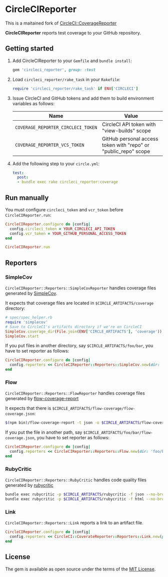 # CircleCIReporter

This is a maitained fork of [CircleCI::CoverageReporter](https://github.com/increments/circleci-coverage_reporter)

**CircleCIReporter** reports test coverage to your GitHub repository.

## Getting started

1.  Add CircleCIReporter to your `Gemfile` and `bundle install`:

    ```ruby
    gem 'circleci_reporter', group: :test
    ```

2.  Load `circleci_reporter/rake_task` in your `Rakefile`:

    ```ruby
    require 'circleci_reporter/rake_task' if ENV['CIRCLECI']
    ```

3.  Issue CircleCI and GitHub tokens and add them to build environment variables as follows:

    Name                               | Value
    -----------------------------------|----------------------------------------------------------------
    `COVERAGE_REPORTER_CIRCLECI_TOKEN` | CircleCI API token with "view-builds" scope
    `COVERAGE_REPORTER_VCS_TOKEN`      | GitHub personal access token with "repo" or "public_repo" scope

4.  Add the following step to your `circle.yml`:

    ```yaml
    test:
      post:
      - bundle exec rake circleci_reporter:coverage
    ```

## Run manually

You must configure `circleci_token` and `vcr_token` before `CircleCIReporter.run`:

```ruby
CircleCIReporter.configure do |config|
  config.circleci_token = YOUR_CIRCLECI_API_TOKEN
  config.vcr_token = YOUR_GITHUB_PERSONAL_ACCESS_TOKEN
end

CircleCIReporter.run
```

## Reporters
### SimpleCov

`CircleCIReporter::Reporters::SimpleCovReporter` handles coverage files generated by
[SimpleCov](https://github.com/colszowka/simplecov).

It expects that coverage files are located in `$CIRCLE_ARTIFACTS/coverage` directory:

```ruby
# spec/spec_helper.rb
require 'simplecov'
# Save to CircleCI's artifacts directory if we're on CircleCI
SimpleCov.coverage_dir(File.join(ENV['CIRCLE_ARTIFACTS'], 'coverage')) if ENV['CIRCLECI']
SimpleCov.start
```

If you put files in another directory, say `$CIRCLE_ARTIFACTS/foo/bar`, you have to set reporter as follows:

```ruby
CircleCIReporter.configure do |config|
  config.reporters << CircleCIReporter::Reporters::SimpleCov.new(dir: 'foo/bar')
end
```

### Flow

`CircleCIReporter::Reporters::FlowReporter` handles coverage files generated by
[flow-coverage-report](https://github.com/rpl/flow-coverage-report)

It expects that there is `$CIRCLE_ARTIFACTS/flow-coverage/flow-coverage.json`:

```bash
$(npm bin)/flow-coverage-report -t json -o $CIRCLE_ARTIFACTS/flow-coverage
```

If you put the file in another path, say `$CIRCLE_ARTIFACTS/foo/bar/flow-coverage.json`,
you have to set reporter as follows:

```ruby
CircleCIReporter.configure do |config|
  config.reporters << CircleCIReporter::Reporters::Flow.new(dir: 'foo/bar')
end
```

### RubyCritic

`CircleCIReporter::Reporters::RubyCritic` handles code quality files generated by
[rubycritic](https://github.com/whitesmith/rubycritic)

```bash
bundle exec rubycritic -p $CIRCLE_ARTIFACTS/rubycritic -f json --no-browser --mode-ci app
bundle exec rubycritic -p $CIRCLE_ARTIFACTS/rubycritic -f html --no-browser --mode-ci app
```

### Link

`CircleCIReporter::Reporters::Link` reports a link to an artifact file.

```ruby
CircleCIReporter.configure do |config|
  config.reporters << CircleCI::CoverateReporter::Reporters::Link.new(path: 'path/to/file', name: 'NAME')
end
```

## License

The gem is available as open source under the terms of the [MIT License](http://opensource.org/licenses/MIT).
